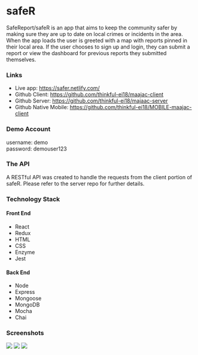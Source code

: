 # safeR
SafeReport/safeR is an app that aims to keep the community safer by making sure they are up to date on local crimes or incidents in the area. When the app loads the user is greeted with a map with reports pinned in their local area. If the user chooses to sign up and login, they can submit a report or view the dashboard for previous reports they submitted themselves.

### Links

* Live app: https://safer.netlify.com/
* Github Client: https://github.com/thinkful-ei18/maajac-client
* Github Server: https://github.com/thinkful-ei18/majaac-server
* Github Native Mobile: https://github.com/thinkful-ei18/MOBILE-maajac-client

### Demo Account
username: demo <br>
password: demouser123

### The API
A RESTful API was created to handle the requests from the client portion of safeR. Please refer to the server repo for further details.

### Technology Stack
#### Front End
* React
* Redux
* HTML
* CSS
* Enzyme
* Jest

#### Back End
* Node
* Express
* Mongoose
* MongoDB
* Mocha
* Chai

### Screenshots
<img src='https://user-images.githubusercontent.com/29032869/40601116-a88142f8-6208-11e8-8657-ea435fd51f0f.png' />
<img src='https://user-images.githubusercontent.com/29032869/40601117-a8ad19dc-6208-11e8-8220-1e23bbba9c2a.png' />
<img src='https://user-images.githubusercontent.com/29032869/40601118-a8c69736-6208-11e8-9d77-4e3a3f4e3a9e.png' />
